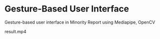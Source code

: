 # Gesture-Based User Interface

Gesture-based user interface in Minority Report using Mediapipe, OpenCV

result.mp4
